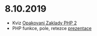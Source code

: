# 8.10.2019
- Kviz [Opakovani Zaklady PHP 2](https://forms.gle/y7snAtMwywNJ9Y1x6)
- PHP funkce, pole, retezce [prezentace](https://docs.google.com/presentation/d/1qib1pMc-4a-55AAtjbCQhsvdhZo-AE1e4wc1N5Ep8gQ/edit?usp=sharing)
